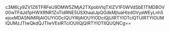c3M6Ly9ZV1Z6TFRFeU9DMW5ZMjA2TXpobVlqTXlZV1F0WVdSbE1TMDBOV00wTFdJd1pHWXRNR1ZoTldRNE5USXhaalJpQGdkMjIuaHlzdGVyaWEyLnh5ejoxMDA5NiMlRjAlOUYlODclQUYlRjAlOUYlODclQjUlRTYlOTclQTUlRTYlOUMlQUMzJTIwQkdQJTIwVEslRTclOUIlQjQlRTYlOTIlQUQNCg==
